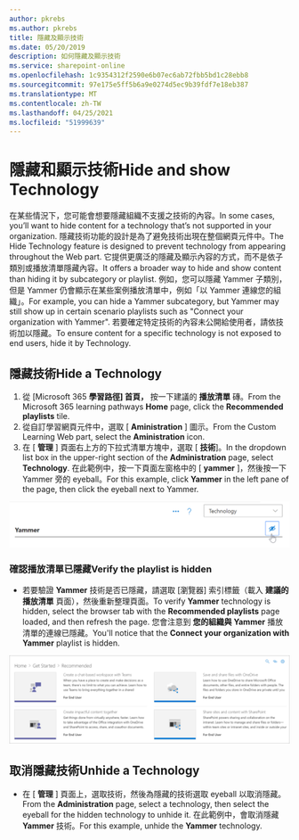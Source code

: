 ```yaml
---
author: pkrebs
ms.author: pkrebs
title: 隱藏及顯示技術
ms.date: 05/20/2019
description: 如何隱藏及顯示技術
ms.service: sharepoint-online
ms.openlocfilehash: 1c9354312f2590e6b07ec6ab72fbb5bd1c28ebb8
ms.sourcegitcommit: 97e175e5ff5b6a9e0274d5ec9b39fdf7e18eb387
ms.translationtype: MT
ms.contentlocale: zh-TW
ms.lasthandoff: 04/25/2021
ms.locfileid: "51999639"
---
```

# <a name="hide-and-show-technology"></a><span data-ttu-id="67854-103">隱藏和顯示技術</span><span class="sxs-lookup"><span data-stu-id="67854-103">Hide and show Technology</span></span>

<span data-ttu-id="67854-104">在某些情況下，您可能會想要隱藏組織不支援之技術的內容。</span><span class="sxs-lookup"><span data-stu-id="67854-104">In some cases, you’ll want to hide content for a technology that’s not supported in your organization.</span></span> <span data-ttu-id="67854-105">隱藏技術功能的設計是為了避免技術出現在整個網頁元件中。</span><span class="sxs-lookup"><span data-stu-id="67854-105">The Hide Technology feature is designed to prevent technology from appearing throughout the Web part.</span></span> <span data-ttu-id="67854-106">它提供更廣泛的隱藏及顯示內容的方式，而不是依子類別或播放清單隱藏內容。</span><span class="sxs-lookup"><span data-stu-id="67854-106">It offers a broader way to hide and show content than hiding it by subcategory or playlist.</span></span> <span data-ttu-id="67854-107">例如，您可以隱藏 Yammer 子類別，但是 Yammer 仍會顯示在某些案例播放清單中，例如「以 Yammer 連線您的組織」。</span><span class="sxs-lookup"><span data-stu-id="67854-107">For example, you can hide a Yammer subcategory, but Yammer may still show up in certain scenario playlists such as "Connect your organization with Yammer".</span></span> <span data-ttu-id="67854-108">若要確定特定技術的內容未公開給使用者，請依技術加以隱藏。</span><span class="sxs-lookup"><span data-stu-id="67854-108">To ensure content for a specific technology is not exposed to end users, hide it by Technology.</span></span> 

## <a name="hide-a-technology"></a><span data-ttu-id="67854-109">隱藏技術</span><span class="sxs-lookup"><span data-stu-id="67854-109">Hide a Technology</span></span>

1. <span data-ttu-id="67854-110">從 [Microsoft 365 **學習路徑] 首頁，** 按一下建議的 **播放清單** 磚。</span><span class="sxs-lookup"><span data-stu-id="67854-110">From the Microsoft 365 learning pathways **Home** page, click the **Recommended playlists** tile.</span></span>
2. <span data-ttu-id="67854-111">從自訂學習網頁元件中，選取 [ **Aministration** ] 圖示。</span><span class="sxs-lookup"><span data-stu-id="67854-111">From the Custom Learning Web part, select the **Aministration** icon.</span></span>
3. <span data-ttu-id="67854-112">在 [ **管理** ] 頁面右上方的下拉式清單方塊中，選取 [ **技術**]。</span><span class="sxs-lookup"><span data-stu-id="67854-112">In the dropdown list box in the upper-right section of the **Administration** page, select **Technology**.</span></span>
<span data-ttu-id="67854-113">在此範例中，按一下頁面左窗格中的 [ **yammer** ]，然後按一下 Yammer 旁的 eyeball。</span><span class="sxs-lookup"><span data-stu-id="67854-113">For this example, click **Yammer** in the left pane of the page, then click the eyeball next to Yammer.</span></span>  

![cg-hidetech.png](media/cg-hidetech.png)

### <a name="verify-the-playlist-is-hidden"></a><span data-ttu-id="67854-115">確認播放清單已隱藏</span><span class="sxs-lookup"><span data-stu-id="67854-115">Verify the playlist is hidden</span></span>
- <span data-ttu-id="67854-116">若要驗證 **Yammer** 技術是否已隱藏，請選取 [瀏覽器] 索引標籤（載入 **建議的播放清單** 頁面），然後重新整理頁面。</span><span class="sxs-lookup"><span data-stu-id="67854-116">To verify **Yammer** technology is hidden, select the browser tab with the **Recommended playlists** page loaded, and then refresh the page.</span></span> <span data-ttu-id="67854-117">您會注意到 **您的組織與 Yammer** 播放清單的連線已隱藏。</span><span class="sxs-lookup"><span data-stu-id="67854-117">You'll notice that the **Connect your organization with Yammer** playlist is hidden.</span></span> 

![cg-hidetechrefresh.png](media/cg-hidetechrefresh.png)

## <a name="unhide-a-technology"></a><span data-ttu-id="67854-119">取消隱藏技術</span><span class="sxs-lookup"><span data-stu-id="67854-119">Unhide a Technology</span></span>

- <span data-ttu-id="67854-120">在 [ **管理** ] 頁面上，選取技術，然後為隱藏的技術選取 eyeball 以取消隱藏。</span><span class="sxs-lookup"><span data-stu-id="67854-120">From the **Administration** page, select a technology, then select the eyeball for the hidden technology to unhide it.</span></span> <span data-ttu-id="67854-121">在此範例中，會取消隱藏 **Yammer** 技術。</span><span class="sxs-lookup"><span data-stu-id="67854-121">For this example, unhide the **Yammer** technology.</span></span> 